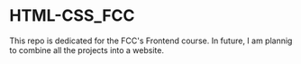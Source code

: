 # HTML-CSS_FCC
This repo is dedicated for the FCC's Frontend course. In future, I am plannig to combine all the projects into a website. 
